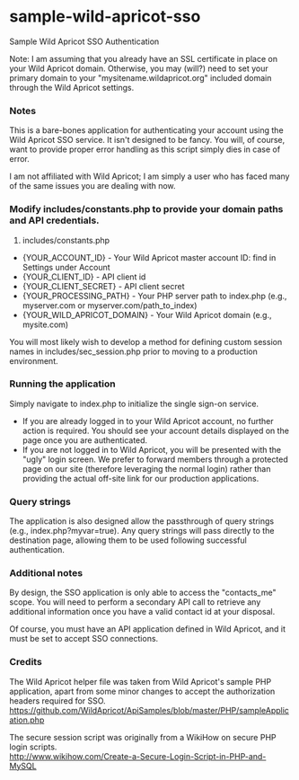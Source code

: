 # sample-wild-apricot-sso
Sample Wild Apricot SSO Authentication

Note: I am assuming that you already have an SSL certificate in place on your Wild Apricot domain. Otherwise, you may (will?) need to set your primary domain to your "mysitename.wildapricot.org" included domain through the Wild Apricot settings.

### Notes
This is a bare-bones application for authenticating your account using the Wild Apricot SSO service. It isn't designed to be fancy. You will, of course, want to provide proper error handling as this script simply dies in case of error.

I am not affiliated with Wild Apricot; I am simply a user who has faced many of the same issues you are dealing with now.

### Modify includes/constants.php to provide your domain paths and API credentials.
1. includes/constants.php
  * {YOUR_ACCOUNT_ID} - Your Wild Apricot master account ID: find in Settings under Account
  * {YOUR_CLIENT_ID} - API client id
  * {YOUR_CLIENT_SECRET} - API client secret
  * {YOUR_PROCESSING_PATH} - Your PHP server path to index.php (e.g., myserver.com or myserver.com/path_to_index)
  * {YOUR_WILD_APRICOT_DOMAIN} - Your Wild Apricot domain (e.g., mysite.com)

You will most likely wish to develop a method for defining custom session names in includes/sec_session.php prior to moving to a production environment. 

### Running the application
Simply navigate to index.php to initialize the single sign-on service.
* If you are already logged in to your Wild Apricot account, no further action is required.  You should see your account details displayed on the page once you are authenticated.
* If you are not logged in to Wild Apricot, you will be presented with the "ugly" login screen.  We prefer to forward members through a protected page on our site (therefore leveraging the normal login) rather than providing the actual off-site link for our production applications.

### Query strings
The application is also designed allow the passthrough of query strings (e.g., index.php?myvar=true).
Any query strings will pass directly to the destination page, allowing them to be used following successful authentication.

### Additional notes
By design, the SSO application is only able to access the "contacts_me" scope. You will need to perform a secondary API call to retrieve any additional information once you have a valid contact id at your disposal.

Of course, you must have an API application defined in Wild Apricot, and it must be set to accept SSO connections.

### Credits
The Wild Apricot helper file was taken from Wild Apricot's sample PHP application, apart from some minor changes to accept the authorization headers required for SSO.<br/>
https://github.com/WildApricot/ApiSamples/blob/master/PHP/sampleApplication.php

The secure session script was originally from a WikiHow on secure PHP login scripts.<br/>
http://www.wikihow.com/Create-a-Secure-Login-Script-in-PHP-and-MySQL
